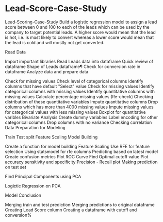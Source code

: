 # Lead-Score-Case-Study
Lead-Scoring-Case-Study
Build a logistic regression model to assign a lead score between 0 and 100 to each of the leads which can be used by the company to target potential leads. A higher score would mean that the lead is hot, i.e. is most likely to convert whereas a lower score would mean that the lead is cold and will mostly not get converted.

Read Data

Import important libraries
Read Leads data into dataframe
Quick review of dataframe
Shape of Leads dataframe¶
Check for conversion rate in dataframe
Analyze data and prepare data

Check for missing values
Check level of categorical columns
Identify columns that have default "Select" value
Check for missing values
Identify categorical columns with missing values
Identify quantitative columns with missing values
Calculate percentage missing values (Re-check)
Checking distribution of these quantitative variables
Impute quantitative columns
Drop columns which has more than 4000 missing values
Impute missing values for categorical values with less missing values
Boxplot for quantitative varibles
Bivariate Analysis
Create dummy variables
Label encoding for other categorical columns
Drop columns with no variance
Checking correlation
Data Preparation for Modeling

Train Test split
Feature Scaling
Model Building

Create a function for model building
Feature Scaling
Use RFE for feature selection
Using statsmodel for rfe columns
Predicting based on latest model
Create confusion metrics
Plot ROC Curve
Find Optimal cutoff value
Plot accuracy sensitivity and specificity
Precision - Recall plot
Making prediction on test set

Find Principal Components using PCA

Logictic Regression on PCA

Model Conclusion

Merging train and test prediction
Merging predictions to original dataframe
Creating Lead Score column
Creating a dataframe with cutoff and conversion%
